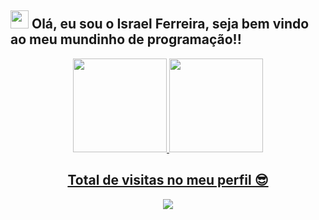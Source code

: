 ## <img src="" width="29px"> Olá, eu sou o Israel Ferreira, seja bem vindo ao meu mundinho de programação!! 
<div align="center">
  <a href="https://github.com/israferreira">
  <img height="150em" src="https://github-readme-stats.vercel.app/api?username=israferreira&show_icons=true&theme=tokyonight&include_all_commits=true&count_private=true"/>
  <img height="150em" src="https://github-readme-stats.vercel.app/api/top-langs/?username=israferreira&layout=compact&langs_count=7&theme=tokyonight"/>

##   Total de visitas no meu perfil 😎   
 <p align="center"> 
   <img alingn="160em" src="https://profile-counter.glitch.me/israferreira/count.svg" />
 </p>
  

  
  
  
<!---
IsraFerreira/IsraFerreira is a ✨ special ✨ repository because its `README.md` (this file) appears on your GitHub profile.
You can click the Preview link to take a look at your changes.
--->
